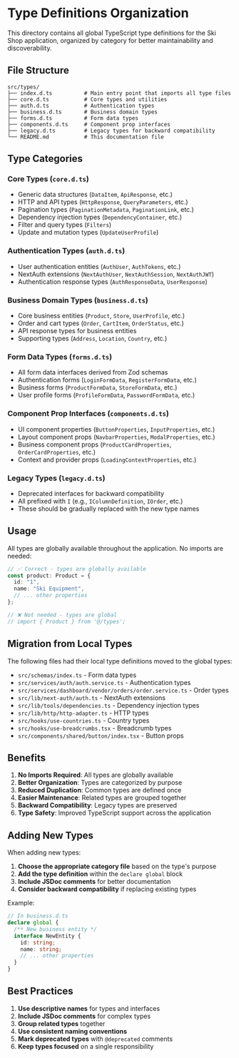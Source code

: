 # Type Definitions Organization

This directory contains all global TypeScript type definitions for the Ski Shop application, organized by category for better maintainability and discoverability.

## File Structure

```
src/types/
├── index.d.ts          # Main entry point that imports all type files
├── core.d.ts           # Core types and utilities
├── auth.d.ts           # Authentication types
├── business.d.ts       # Business domain types
├── forms.d.ts          # Form data types
├── components.d.ts     # Component prop interfaces
├── legacy.d.ts         # Legacy types for backward compatibility
└── README.md           # This documentation file
```

## Type Categories

### Core Types (`core.d.ts`)

- Generic data structures (`DataItem`, `ApiResponse`, etc.)
- HTTP and API types (`HttpResponse`, `QueryParameters`, etc.)
- Pagination types (`PaginationMetadata`, `PaginationLink`, etc.)
- Dependency injection types (`DependencyContainer`, etc.)
- Filter and query types (`Filters`)
- Update and mutation types (`UpdateUserProfile`)

### Authentication Types (`auth.d.ts`)

- User authentication entities (`AuthUser`, `AuthTokens`, etc.)
- NextAuth extensions (`NextAuthUser`, `NextAuthSession`, `NextAuthJWT`)
- Authentication response types (`AuthResponseData`, `UserResponse`)

### Business Domain Types (`business.d.ts`)

- Core business entities (`Product`, `Store`, `UserProfile`, etc.)
- Order and cart types (`Order`, `CartItem`, `OrderStatus`, etc.)
- API response types for business entities
- Supporting types (`Address`, `Location`, `Country`, etc.)

### Form Data Types (`forms.d.ts`)

- All form data interfaces derived from Zod schemas
- Authentication forms (`LoginFormData`, `RegisterFormData`, etc.)
- Business forms (`ProductFormData`, `StoreFormData`, etc.)
- User profile forms (`ProfileFormData`, `PasswordFormData`, etc.)

### Component Prop Interfaces (`components.d.ts`)

- UI component properties (`ButtonProperties`, `InputProperties`, etc.)
- Layout component props (`NavbarProperties`, `ModalProperties`, etc.)
- Business component props (`ProductCardProperties`, `OrderCardProperties`, etc.)
- Context and provider props (`LoadingContextProperties`, etc.)

### Legacy Types (`legacy.d.ts`)

- Deprecated interfaces for backward compatibility
- All prefixed with `I` (e.g., `IColumnDefinition`, `IOrder`, etc.)
- These should be gradually replaced with the new type names

## Usage

All types are globally available throughout the application. No imports are needed:

```typescript
// ✅ Correct - types are globally available
const product: Product = {
  id: "1",
  name: "Ski Equipment",
  // ... other properties
};

// ❌ Not needed - types are global
// import { Product } from '@/types';
```

## Migration from Local Types

The following files had their local type definitions moved to the global types:

- `src/schemas/index.ts` - Form data types
- `src/services/auth/auth.service.ts` - Authentication types
- `src/services/dashboard/vendor/orders/order.service.ts` - Order types
- `src/lib/next-auth/auth.ts` - NextAuth extensions
- `src/lib/tools/dependencies.ts` - Dependency injection types
- `src/lib/http/http-adapter.ts` - HTTP types
- `src/hooks/use-countries.ts` - Country types
- `src/hooks/use-breadcrumbs.tsx` - Breadcrumb types
- `src/components/shared/button/index.tsx` - Button props

## Benefits

1. **No Imports Required**: All types are globally available
2. **Better Organization**: Types are categorized by purpose
3. **Reduced Duplication**: Common types are defined once
4. **Easier Maintenance**: Related types are grouped together
5. **Backward Compatibility**: Legacy types are preserved
6. **Type Safety**: Improved TypeScript support across the application

## Adding New Types

When adding new types:

1. **Choose the appropriate category file** based on the type's purpose
2. **Add the type definition** within the `declare global` block
3. **Include JSDoc comments** for better documentation
4. **Consider backward compatibility** if replacing existing types

Example:

```typescript
// In business.d.ts
declare global {
  /** New business entity */
  interface NewEntity {
    id: string;
    name: string;
    // ... other properties
  }
}
```

## Best Practices

1. **Use descriptive names** for types and interfaces
2. **Include JSDoc comments** for complex types
3. **Group related types** together
4. **Use consistent naming conventions**
5. **Mark deprecated types** with `@deprecated` comments
6. **Keep types focused** on a single responsibility
